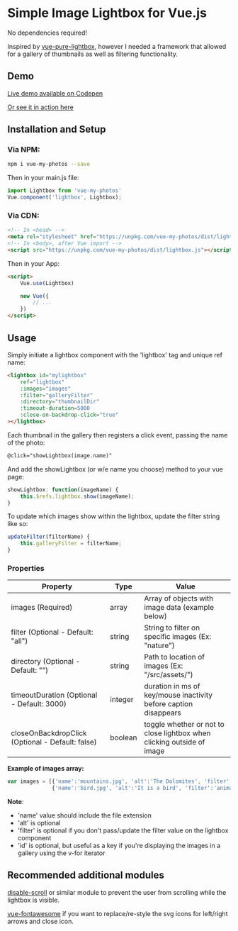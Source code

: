 # Simple Image Lightbox for Vue.js
No dependencies required!

Inspired by <a href="https://github.com/DCzajkowski/vue-pure-lightbox">vue-pure-lightbox</a>, however I 
needed a framework that allowed for a gallery of thumbnails as well as filtering functionality.

## Demo
<a href="https://codepen.io/am283721/pen/VEwNKR" target="_blank">Live demo available on Codepen</a>

<a href="https://andrew-mcgrath.com/Portfolio" target="_blank">Or see it in action here</a>

## Installation and Setup

### Via NPM:
```bash
npm i vue-my-photos --save
```

Then in your main.js file:
```js
import Lightbox from 'vue-my-photos'
Vue.component('lightbox', Lightbox);
```

### Via CDN:
```html
<!-- In <head> -->
<meta rel="stylesheet" href="https://unpkg.com/vue-my-photos/dist/lightbox.css">
<!-- In <body>, after Vue import -->
<script src="https://unpkg.com/vue-my-photos/dist/lightbox.js"></script>
```

Then in your App:
```html
<script>
    Vue.use(Lightbox)

    new Vue({
        // ...
    })
</script>
```

## Usage

Simply initiate a lightbox component with the 'lightbox' tag and unique ref name:

```html
<lightbox id="mylightbox"
    ref="lightbox"
    :images="images"
    :filter="galleryFilter"
    :directory="thumbnailDir"
    :timeout-duration=5000
    :close-on-backdrop-click="true"
></lightbox>
```

Each thumbnail in the gallery then registers a click event, passing the name of the photo:

```html
@click="showLightbox(image.name)"
```

And add the showLightbox (or w/e name you choose) method to your vue page:

```js
showLightbox: function(imageName) {
    this.$refs.lightbox.show(imageName);
}
```

To update which images show within the lightbox, update the filter string like so:
```js
updateFilter(filterName) {
    this.galleryFilter = filterName;
}
```

### Properties

| Property                                         | Type     | Value                                                                  |
| ------------------------------------------------ | -------- | ---------------------------------------------------------------------- |
| images (Required)                                | array    | Array of objects with image data (example below)                       |
| filter (Optional - Default: "all")               | string   | String to filter on specific images (Ex: "nature")                     |
| directory (Optional - Default: "")               | string   | Path to location of images (Ex: "/src/assets/")                        |
| timeoutDuration (Optional - Default: 3000)       | integer  | duration in ms of key/mouse inactivity before caption disappears       |
| closeOnBackdropClick (Optional - Default: false) | boolean  | toggle whether or not to close lightbox when clicking outside of image |

**Example of images array:**

```js
var images = [{'name':'mountains.jpg', 'alt':'The Dolomites', 'filter':'nature', 'id':'image1' },
              {'name':'bird.jpg', 'alt':'It is a bird', 'filter':'animals', 'id':'image2' }];
```

**Note**:
- 'name' value should include the file extension
- 'alt' is optional
- 'filter' is optional if you don't pass/update the filter value on the lightbox component
- 'id' is optional, but useful as a key if you're displaying the images in a gallery using the v-for iterator

## Recommended additional modules

<a href="https://github.com/gilbarbara/disable-scroll#readme">disable-scroll</a> or similar module to prevent the user from scrolling while the lightbox is visible.

<a href="https://github.com/FortAwesome/vue-fontawesome">vue-fontawesome</a> if you want to replace/re-style the svg icons for left/right arrows and close icon.
